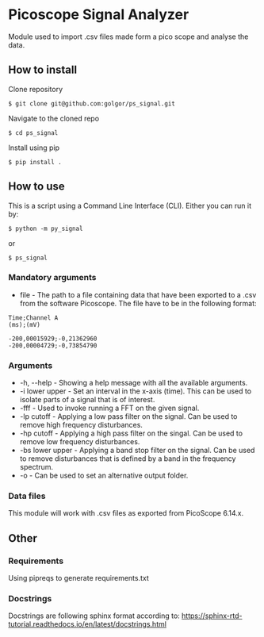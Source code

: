 # Picoscope Signal Analyzer
Module used to import .csv files made form a pico scope and analyse the data.

## How to install
Clone repository
```
$ git clone git@github.com:golgor/ps_signal.git
```
Navigate to the cloned repo
```
$ cd ps_signal
```
Install using pip
```
$ pip install .
```
## How to use
This is a script using a Command Line Interface (CLI). Either you can run it by:
```
$ python -m py_signal
```
or
```
$ ps_signal
```
### Mandatory arguments
* file - The path to a file containing data that have been exported to a .csv from the software Picoscope. The file have to be in the following format:

```
Time;Channel A
(ms);(mV)

-200,00015929;-0,21362960
-200,00004729;-0,73854790
```

### Arguments
* -h, --help - Showing a help message with all the available arguments.
* -i lower upper - Set an interval in the x-axis (time). This can be used to isolate parts of a signal that is of interest.
* -fff - Used to invoke running a FFT on the given signal.
* -lp cutoff - Applying a low pass filter on the signal. Can be used to remove high frequency disturbances.
* -hp cutoff - Applying a high pass filter on the singal. Can be used to remove low frequency disturbances.
* -bs lower upper - Applying a band stop filter on the signal. Can be used to remove disturbances that is defined by a band in the frequency spectrum.
* -o - Can be used to set an alternative output folder.

### Data files
This module will work with .csv files as exported from PicoScope 6.14.x.

## Other
### Requirements
Using pipreqs to generate requirements.txt

### Docstrings
Docstrings are following sphinx format according to:
https://sphinx-rtd-tutorial.readthedocs.io/en/latest/docstrings.html
